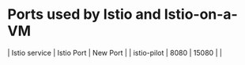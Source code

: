 # Ports used by Istio and Istio-on-a-VM


| Istio service | Istio Port | New Port |
| istio-pilot   | 8080       | 15080    |
|  

